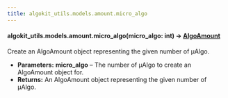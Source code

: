 ```yaml
---
title: algokit_utils.models.amount.micro_algo
---
```


#### algokit_utils.models.amount.micro_algo(micro_algo: int) → [AlgoAmount](/reference/algokit-utils-py/api/AlgoAmount#AlgoAmount)

Create an AlgoAmount object representing the given number of µAlgo.

- **Parameters:**
  **micro_algo** – The number of µAlgo to create an AlgoAmount object for.
- **Returns:**
  An AlgoAmount object representing the given number of µAlgo.
